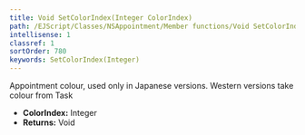 ```yaml
---
title: Void SetColorIndex(Integer ColorIndex)
path: /EJScript/Classes/NSAppointment/Member functions/Void SetColorIndex(Integer p_0)
intellisense: 1
classref: 1
sortOrder: 780
keywords: SetColorIndex(Integer)
---
```



Appointment colour, used only in Japanese versions. Western versions take colour from Task



* **ColorIndex:** Integer
* **Returns:** Void


